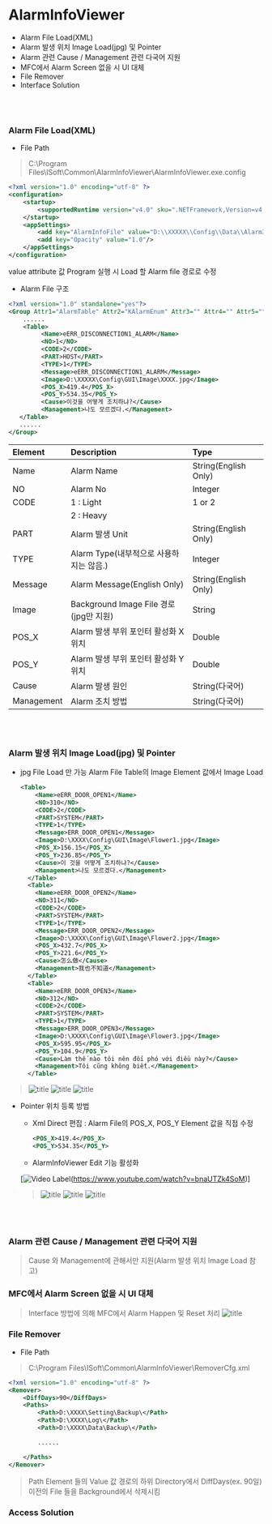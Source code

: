 # AlarmInfoViewer
* Alarm File Load(XML)
* Alarm 발생 위치 Image Load(jpg) 및 Pointer
* Alarm 관련 Cause / Management 관련 다국어 지원
* MFC에서 Alarm Screen 없을 시 UI 대체
* File Remover
* Interface Solution

<br>
<br>

### Alarm File Load(XML)
 * File Path
> C:\Program Files\ISoft\Common\AlarmInfoViewer\AlarmInfoViewer.exe.config

```Xml
<?xml version="1.0" encoding="utf-8" ?>
<configuration>
    <startup>
        <supportedRuntime version="v4.0" sku=".NETFramework,Version=v4.5" />
    </startup>
	<appSettings>
		<add key="AlarmInfoFile" value="D:\\XXXXX\\Config\\Data\\AlarmInfo.xml"/>
		<add key="Opacity" value="1.0"/>
	</appSettings>
</configuration>
```
> <add key="AlarmInfoFile" value="D:\XXXXX\Config\Data\AlarmInfo.xml"/>
  value attribute 값 Program 실행 시 Load 할 Alarm file 경로로 수정

 * Alarm File 구조
 ```Xml
 <?xml version="1.0" standalone="yes"?>
 <Group Attr1="AlarmTable" Attr2="KAlarmEnum" Attr3="" Attr4="" Attr5="" Type="eKAlarmEnumType">
     ......
     <Table>
          <Name>eERR_DISCONNECTION1_ALARM</Name>
          <NO>1</NO>
          <CODE>2</CODE>
          <PART>HOST</PART>
          <TYPE>1</TYPE>
          <Message>eERR_DISCONNECTION1_ALARM</Message>
          <Image>D:\XXXXX\Config\GUI\Image\XXXX.jpg</Image>
          <POS_X>419.4</POS_X>
          <POS_Y>534.35</POS_Y>
          <Cause>이것을 어떻게 조치하냐?</Cause>
          <Management>나도 모르겠다.</Management>
    </Table>
    ......
 </Group>
 ```
 |Element|Description|Type|
 |:---|:---|:---|
 | Name | Alarm Name | String(English Only) |
 | NO | Alarm No | Integer |
 | CODE | 1 : Light | 1 or 2 |
 |      | 2 : Heavy |        |
 | PART | Alarm 발생 Unit | String(English Only) |
 | TYPE | Alarm Type(내부적으로 사용하지는 않음.) | Integer |
 | Message | Alarm Message(English Only) | String(English Only) |
 | Image | Background Image File 경로(jpg만 지원) | String |
 | POS_X | Alarm 발생 부위 포인터 활성화 X 위치 | Double |
 | POS_Y | Alarm 발생 부위 포인터 활성화 Y 위치 | Double |
 | Cause | Alarm 발생 원인 | String(다국어) |
 | Management | Alarm 조치 방법 | String(다국어) |

 <br>
 <br>

### Alarm 발생 위치 Image Load(jpg) 및 Pointer
 * jpg File Load 만 가능 Alarm File Table의 Image Element 값에서 Image Load

    ```Xml
    <Table>
        <Name>eERR_DOOR_OPEN1</Name>
        <NO>310</NO>
        <CODE>2</CODE>
        <PART>SYSTEM</PART>
        <TYPE>1</TYPE>
        <Message>ERR_DOOR_OPEN1</Message>
        <Image>D:\XXXX\Config\GUI\Image\Flower1.jpg</Image>
        <POS_X>156.15</POS_X>
        <POS_Y>236.85</POS_Y>
        <Cause>이 것을 어떻게 조치하냐?</Cause>
        <Management>나도 모르겠다.</Management>
      </Table>
      <Table>
        <Name>eERR_DOOR_OPEN2</Name>
        <NO>311</NO>
        <CODE>2</CODE>
        <PART>SYSTEM</PART>
        <TYPE>1</TYPE>
        <Message>ERR_DOOR_OPEN2</Message>
        <Image>D:\XXXX\Config\GUI\Image\Flower2.jpg</Image>
        <POS_X>432.7</POS_X>
        <POS_Y>221.6</POS_Y>
        <Cause>怎么做</Cause>
        <Management>我也不知道</Management>
      </Table>
      <Table>
        <Name>eERR_DOOR_OPEN3</Name>
        <NO>312</NO>
        <CODE>2</CODE>
        <PART>SYSTEM</PART>
        <TYPE>1</TYPE>
        <Message>ERR_DOOR_OPEN3</Message>
        <Image>D:\XXXX\Config\GUI\Image\Flower3.jpg</Image>
        <POS_X>595.95</POS_X>
        <POS_Y>104.9</POS_Y>
        <Cause>Làm thế nào tôi nên đối phó với điều này?</Cause>
        <Management>Tôi cũng không biết.</Management>
      </Table>

    ```
 >![title](https://github.com/EuphoriaLUV/AlarmInfoViewer/blob/master/Image/ImageLoad1.jpg "eERR_DOOR_OPEN1 Click")
  ![title](https://github.com/EuphoriaLUV/AlarmInfoViewer/blob/master/Image/ImageLoad2.jpg "eERR_DOOR_OPEN2 Click")
  ![title](https://github.com/EuphoriaLUV/AlarmInfoViewer/blob/master/Image/ImageLoad3.jpg "eERR_DOOR_OPEN3 Click")




 * Pointer 위치 등록 방법
    * Xml Direct 편집 : Alarm File의 POS_X, POS_Y Element 값을 직접 수정
        >
        ```Xml
        <POS_X>419.4</POS_X>
        <POS_Y>534.35</POS_Y>
        ```

    * AlarmInfoViewer Edit 기능 활성화

    [![Video Label](http://img.youtube.com/vi/bnaUTZk4SoM/0.jpg)(https://www.youtube.com/watch?v=bnaUTZk4SoM)]


    >![title](https://github.com/EuphoriaLUV/AlarmInfoViewer/blob/master/Image/Edit1.jpg "Window 화면을 늘리면 Edit Mode 버튼이 보임")
    ![title](https://github.com/EuphoriaLUV/AlarmInfoViewer/blob/master/Image/Edit2.jpg "Edit Mode 버튼을 클릭하면 Pos->List 와 Save 버튼이 보임")
    ![title](https://github.com/EuphoriaLUV/AlarmInfoViewer/blob/master/Image/Edit3.jpg "Mouse 및 Touch로 Pointer 위치 변경 후  Pos->List 클릭 ! 후 Save 버튼 클릭 !")
<br>
<br>

### Alarm 관련 Cause / Management 관련 다국어 지원
 > Cause 와 Management에 관해서만 지원(Alarm 발생 위치 Image Load 참고)



### MFC에서 Alarm Screen 없을 시 UI 대체
> Interface 방법에 의해 MFC에서 Alarm Happen 및 Reset 처리
    ![title](https://github.com/EuphoriaLUV/AlarmInfoViewer/blob/master/Image/AlarmHappen.jpg "Alarm Happen")


### File Remover
* File Path
> C:\Program Files\ISoft\Common\AlarmInfoViewer\RemoverCfg.xml

```Xml
<?xml version="1.0" encoding="utf-8" ?>
<Remover>
	<DiffDays>90</DiffDays>
	<Paths>
		<Path>D:\XXXX\Setting\Backup\</Path>
		<Path>D:\XXXX\Log\</Path>
        <Path>D:\XXXX\Data\Backup\</Path>

        ......

	</Paths>
</Remover>
```
> Path Element 들의 Value 값 경로의 하위 Directory에서 DiffDays(ex. 90일) 이전의 File 들을 Background에서 삭제시킴



### Access Solution
